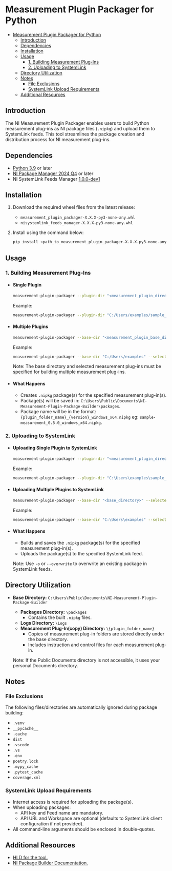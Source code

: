 # Measurement Plugin Packager for Python

- [Measurement Plugin Packager for Python](#measurement-plugin-packager-for-python)
  - [Introduction](#introduction)
  - [Dependencies](#dependencies)
  - [Installation](#installation)
  - [Usage](#usage)
    - [1. Building Measurement Plug-Ins](#1-building-measurement-plug-ins)
    - [2. Uploading to SystemLink](#2-uploading-to-systemlink)
  - [Directory Utilization](#directory-utilization)
  - [Notes](#notes)
    - [File Exclusions](#file-exclusions)
    - [SystemLink Upload Requirements](#systemlink-upload-requirements)
  - [Additional Resources](#additional-resources)

## Introduction

The NI Measurement Plugin Packager enables users to build Python measurement plug-ins as NI package files (`.nipkg`) and upload them to SystemLink feeds. This tool streamlines the package creation and distribution process for NI measurement plug-ins.

## Dependencies

- [Python 3.9](https://www.python.org/downloads/release/python-3913/) or later
- [NI Package Manager 2024 Q4](https://www.ni.com/en/support/downloads/software-products/download.package-manager.html#322516) or later
- NI SystemLink Feeds Manager [1.0.0-dev1](./dependencies/nisystemlink_feeds_manager-1.0.0.dev1-py3-none-any.whl)

## Installation

1. Download the required wheel files from the latest release:
    - `measurement_plugin_packager-X.X.X-py3-none-any.whl`
    - `nisystemlink_feeds_manager-X.X.X-py3-none-any.whl`
2. Install using the command below:

    ```bash
    pip install <path_to_measurement_plugin_packager-X.X.X-py3-none-any.whl> <path_to_nisystemlink_feeds_manager-X.X.X-py3-none-any.whl>
    ```

## Usage

### 1. Building Measurement Plug-Ins
<!-- TODO: Update the flag names -->
- #### Single Plugin

  ```bash
  measurement-plugin-packager --plugin-dir "<measurement_plugin_directory>"
  ```

  Example:

  ```bash
  measurement-plugin-packager --plugin-dir "C:/Users/examples/sample_measurement"
  ```

- #### Multiple Plugins

  ```bash
  measurement-plugin-packager --base-dir "<measurement_plugin_base_directory>" --selected-meas-plugins "<plugin1,plugin2>"
  ```

  Example:
  
  ```bash
  measurement-plugin-packager --base-dir "C:/Users/examples" --selected-meas-plugins "sample_measurement,test_measurement"
  ```

  Note: The base directory and selected measurement plug-ins must be specified for building multiple measurement plug-ins.

- #### What Happens

  - Creates `.nipkg` package(s) for the specified measurement plug-in(s).
  - Package(s) will be saved in: `C:\Users\Public\Documents\NI-Measurement-Plugin-Package-Builder\packages`.
  - Package name will be in the format: `{plugin_folder_name}_{version}_windows_x64.nipkg` eg: `sample-measurement_0.5.0_windows_x64.nipkg`.

### 2. Uploading to SystemLink

- #### Uploading Single Plugin to SystemLink

  ```bash
  measurement-plugin-packager --plugin-dir "<measurement_plugin_directory>" --upload-packages --api-url "<systemlink_api_url>" --api-key "<api_key>" --workspace   "<workspace_name>" --feed-name "<feed_name>"
  ```
  
  Example:
  
  ```bash
  measurement-plugin-packager --plugin-dir "C:\Users\examples\sample_measurement" --upload-packages --api-url "https://dev-api.lifecyclesolutions.ni.com/"   --api-key "123234" --workspace "sample_workspace" --feed-name "example_feed"
  ```

- #### Uploading Multiple Plugins to SystemLink

  ```bash
  measurement-plugin-packager --base-dir "<base_directory>" --selected-meas-plugins "<plugin1,plugin2>" --upload-packages --api-url "<systemlink_api_url>"   --api-key "<api_key>" --workspace "<workspace_name>" --feed-name "<feed_name>"
  ```
  
  Example:
  
  ```bash
  measurement-plugin-packager --base-dir "C:\Users\examples" --selected-meas-plugins "sample_measurement,testing_measurement" --upload-packages --api-url "https://  dev-api.lifecyclesolutions.ni.com/" --api-key "123234" --workspace "sample_workspace" --feed-name "example_feed"
  ```

- #### What Happens

  - Builds and saves the `.nipkg` package(s) for the specified measurement plug-in(s).
  - Uploads the package(s) to the specified SystemLink feed.
  
  Note: Use `-o` or `--overwrite` to overwrite an existing package in SystemLink feeds.

## Directory Utilization

- **Base Directory:** `C:\Users\Public\Documents\NI-Measurement-Plugin-Package-Builder`
  - **Packages Directory:** `\packages`
    - Contains the built `.nipkg` files.
  - **Logs Directory:** `\Logs`
  - **Measurement Plug-In(copy) Directory:** `\{plugin_folder_name}`
    - Copies of measurement plug-in folders are stored directly under the base directory.
    - Includes instruction and control files for each measurement plug-in.
  
  Note: If the Public Documents directory is not accessible, it uses your personal Documents directory.

## Notes

### File Exclusions

The following files/directories are automatically ignored during package building:

- `.venv`
- `__pycache__`
- `.cache`
- `dist`
- `.vscode`
- `.vs`
- `.env`
- `poetry.lock`
- `.mypy_cache`
- `.pytest_cache`
- `coverage.xml`

### SystemLink Upload Requirements

- Internet access is required for uploading the package(s).
- When uploading packages:
  - API key and Feed name are mandatory.
  <!-- To be decided -->
  - API URL and Workspace are optional (defaults to SystemLink client configuration if not provided).
- All command-line arguments should be enclosed in double-quotes.

## Additional Resources

- [HLD for the tool.](./docs/ni_package_builder_hld.md)
- [NI Package Builder Documentation.](https://www.ni.com/docs/en-US/bundle/package-manager/page/build-package-using-cli.html)
